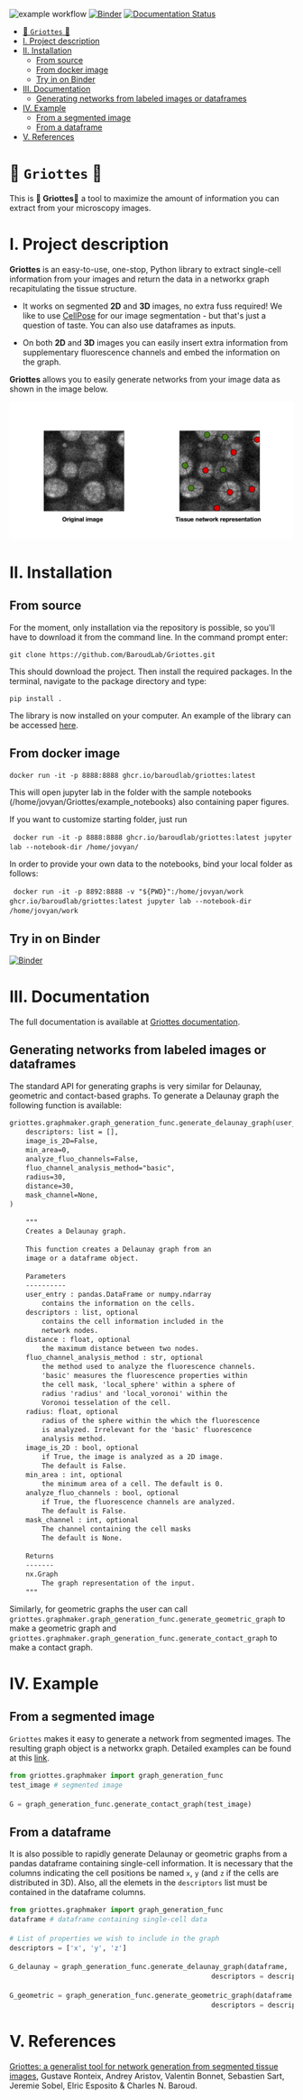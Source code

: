 
![example workflow](https://github.com/BaroudLab/Griottes/actions/workflows/main.yml/badge.svg)
[![Binder](https://mybinder.org/badge_logo.svg)](https://mybinder.org/v2/gh/BaroudLab/Griottes.git/main)
[![Documentation Status](https://readthedocs.org/projects/griottes/badge/?version=latest)](https://griottes.readthedocs.io/en/latest/?badge=latest)

- [🍒  `Griottes` 🍒](#--griottes-)
- [I. Project description](#i-project-description)
- [II. Installation](#ii-installation)
  - [From source](#from-source)
  - [From docker image](#from-docker-image)
  - [Try in on Binder](#try-in-on-binder)
- [III. Documentation](#iii-documentation)
  - [Generating networks from labeled images or dataframes](#generating-networks-from-labeled-images-or-dataframes)
- [IV. Example](#iv-example)
  - [From a segmented image](#from-a-segmented-image)
  - [From a dataframe](#from-a-dataframe)
- [V. References](#v-references)
# 🍒  `Griottes` 🍒 

This is **🍒  Griottes🍒** a tool to maximize the amount of information you can extract from your microscopy images.

# I. Project description

**Griottes** is an easy-to-use, one-stop, Python library to extract single-cell information from your images and return the data in a networkx graph recapitulating the tissue structure.

 - It works on segmented **2D** and **3D** images, no extra fuss required! We like to use [CellPose](https://cellpose.readthedocs.io/en/latest/index.html) for our image segmentation - but that's just a question of taste. You can also use dataframes as inputs.

 - On both **2D** and **3D** images you can easily insert extra information from supplementary fluorescence channels and embed the information on the graph.

**Griottes** allows you to easily generate networks from your image data as shown in the image below.

![](images/griottes_example.png)

# II. Installation

## From source

For the moment, only installation via the repository is possible, so you'll have to download it from the command line. In the command prompt enter:

```
git clone https://github.com/BaroudLab/Griottes.git
```

This should download the project. Then install the required packages. In the terminal, navigate to the package directory and type:

```
pip install .
```

The library is now installed on your computer. An example of the library can be accessed [here](./example_notebooks/).

## From docker image

``` docker run -it -p 8888:8888 ghcr.io/baroudlab/griottes:latest ```

This will open jupyter lab in the folder with the sample notebooks (/home/jovyan/Griottes/example_notebooks) also containing paper figures.

If you want to customize starting folder, just run 

``` docker run -it -p 8888:8888 ghcr.io/baroudlab/griottes:latest jupyter lab --notebook-dir /home/jovyan/```

In order to provide your own data to the notebooks, bind your local folder as follows:

``` docker run -it -p 8892:8888 -v "${PWD}":/home/jovyan/work ghcr.io/baroudlab/griottes:latest jupyter lab --notebook-dir /home/jovyan/work```

## Try in on Binder
[![Binder](https://mybinder.org/badge_logo.svg)](https://mybinder.org/v2/gh/BaroudLab/Griottes.git/main)

# III. Documentation

The full documentation is available at [Griottes documentation](https://griottes.readthedocs.io/en/latest/).

## Generating networks from labeled images or dataframes

The standard API for generating graphs is very similar for Delaunay, geometric and contact-based graphs. To generate a Delaunay graph the following function is available:
```
griottes.graphmaker.graph_generation_func.generate_delaunay_graph(user_entry,
    descriptors: list = [],
    image_is_2D=False,
    min_area=0,
    analyze_fluo_channels=False,
    fluo_channel_analysis_method="basic",
    radius=30,
    distance=30,
    mask_channel=None,
)

    """
    Creates a Delaunay graph.

    This function creates a Delaunay graph from an
    image or a dataframe object.

    Parameters
    ----------
    user_entry : pandas.DataFrame or numpy.ndarray
        contains the information on the cells.
    descriptors : list, optional
        contains the cell information included in the
        network nodes.
    distance : float, optional
        the maximum distance between two nodes.
    fluo_channel_analysis_method : str, optional
        the method used to analyze the fluorescence channels.
        'basic' measures the fluorescence properties within
        the cell mask, 'local_sphere' within a sphere of
        radius 'radius' and 'local_voronoi' within the 
        Voronoi tesselation of the cell.
    radius: float, optional
        radius of the sphere within the which the fluorescence
        is analyzed. Irrelevant for the 'basic' fluorescence 
        analysis method.
    image_is_2D : bool, optional
        if True, the image is analyzed as a 2D image.
        The default is False.
    min_area : int, optional
        the minimum area of a cell. The default is 0.
    analyze_fluo_channels : bool, optional
        if True, the fluorescence channels are analyzed.
        The default is False.
    mask_channel : int, optional
        The channel containing the cell masks
        The default is None.

    Returns
    -------
    nx.Graph
        The graph representation of the input.
    """

```

Similarly, for geometric graphs the user can call `griottes.graphmaker.graph_generation_func.generate_geometric_graph` to make a geometric graph and `griottes.graphmaker.graph_generation_func.generate_contact_graph` to make a contact graph.

# IV. Example
## From a segmented image

`Griottes` makes it easy to generate a network from segmented images. The resulting graph object is a networkx graph. Detailed examples can be found at this [link](https://github.com/BaroudLab/Griottes_paper).

```python
from griottes.graphmaker import graph_generation_func
test_image # segmented image

G = graph_generation_func.generate_contact_graph(test_image)
```

## From a dataframe

It is also possible to rapidly generate Delaunay or geometric graphs from a pandas dataframe containing single-cell information. It is necessary that the columns indicating the cell positions be named `x`, `y` (and `z` if the cells are distributed in 3D). Also, all the elemets in the `descriptors` list must be contained in the dataframe columns.

```python
from griottes.graphmaker import graph_generation_func
dataframe # dataframe containing single-cell data

# List of properties we wish to include in the graph
descriptors = ['x', 'y', 'z']

G_delaunay = graph_generation_func.generate_delaunay_graph(dataframe, 
                                                  descriptors = descriptors)

G_geometric = graph_generation_func.generate_geometric_graph(dataframe, 
                                                  descriptors = descriptors)
```

# V. References

[Griottes: a generalist tool for network generation from segmented tissue images](https://www.biorxiv.org/content/10.1101/2022.01.14.476345v1), Gustave Ronteix, Andrey Aristov, Valentin Bonnet, Sebastien Sart, Jeremie Sobel, Elric Esposito &  Charles N. Baroud.
